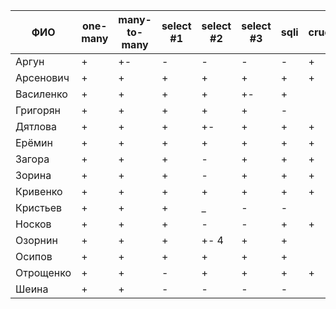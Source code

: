 | **ФИО**     | one-many | many-to-many | select #1 | select #2 | select #3 | sqli | crud | er_diagram | deploy | indexes |
|-------------|----------|--------------|-----------|-----------|-----------|------|------|------------|--------|---------|
| Аргун       | +        | +-           | -         | -         | -         | -    | +    | +          | +      |         |
| Арсенович   | +        | +            | +         | +         | +         | +    | +    | +          | +      |         |
| Василенко   | +        | +            | +         | +         | +-        | +    |      |            |        |         |
| Григорян    | +        | +            | +         | +         | +         | -    |      |            |        |         |
| Дятлова     | +        | +            | +         | +-        | +         | +    | +    | +          |        |         |
| Ерёмин      | +        | +            | +         | +         | +         | +    | +    | +          | +      |         |
| Загора      | +        | +            | +         | -         | +         | +    | +    | +          | +      |         |
| Зорина      | +        | +            | +         | -         | +         | +    | +    | +          |        |         |
| Кривенко    | +        | +            | +         | +         | +         | +    | +    | +          | +      |         |
| Кристьев    | +        | +            | +         | _         | -         | -    |      |            |        |         |
| Носков      | +        | +            | +         | -         | -         | +    | +    |            | +      |         |
| Озорнин     | +        | +            | +         | +- 4      | +         | +    |      | +          |        |         |
| Осипов      | +        | +            | +         | +         | +         | +    |      |            |        |         |
| Отрощенко   | +        | +            | -         | +         | +         | +    | +    | +          | +      |         |
| Шеина       | +        | +            | -         | -         | -         | -    |      |            |        |         |
